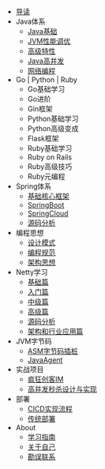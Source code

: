 - [导读](/_sidebar.md)
- Java体系
  - [Java基础](/快速入门.md)
  - [JVM性能调优](/快速入门.md)
  - [高级特性](/快速入门.md)
  - [Java高并发](/快速入门.md)
  - [网络编程](/快速入门.md)
- Go | Python | Ruby
  - Go基础学习
  - Go进阶
  - Gin框架
  - Python基础学习
  - Python高级变成
  - Flask框架
  - Ruby基础学习
  - Ruby on Rails
  - Ruby高级技巧
  - Ruby元编程
- Spring体系
  - [基础核心框架](/快速入门.md)
  - [SpringBoot](/快速入门.md)
  - [SpringCloud](/快速入门.md)
  - [源码分析](/快速入门.md)
- 编程思想
  - [设计模式](/md/designpatterns/creational/singleton.md)
  - [编程规范](/快速入门.md)
  - [架构思想](/快速入门.md)
- Netty学习
  - [基础篇](/快速入门.md)
  - [入门篇](/快速入门.md)
  - [中级篇](/快速入门.md)
  - [高级篇](/快速入门.md)
  - [源码分析](/快速入门.md)
  - [架构和行业应用篇](/快速入门.md)
- JVM字节码
  - [ASM字节码插桩](/快速入门.md)
  - [JavaAgent](/快速入门.md)
- 实战项目
  - [疯狂创客IM](/快速入门.md)
  - [高并发秒杀设计与实现](/快速入门.md)
- 部署
  - [CICD实现流程](/快速入门.md)
  - [传统部署](/快速入门.md)
- About
  - [学习指南](/快速入门.md)
  - [关于自己](/快速入门.md)
  - [勘误联系](/快速入门.md)
